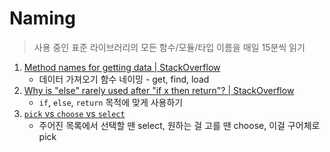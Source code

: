 # Naming

> 사용 중인 표준 라이브러리의 모든 함수/모듈/타입 이름을 매일 15분씩 읽기

1. [Method names for getting data | StackOverflow](https://stackoverflow.com/questions/2141818/method-names-for-getting-data)
   - 데이터 가져오기 함수 네이밍 - get, find, load
2. [Why is "else" rarely used after "if x then return"? | StackOverflow](https://stackoverflow.com/questions/3261849/why-is-else-rarely-used-after-if-x-then-return)
   - `if`, `else`, `return` 목적에 맞게 사용하기
3. [`pick` vs `choose` vs `select`](https://ell.stackexchange.com/a/126489)
   - 주어진 목록에서 선택할 땐 select, 원하는 걸 고를 땐 choose, 이걸 구어체로 pick


